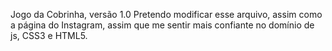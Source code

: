 Jogo da Cobrinha, versão 1.0
Pretendo modificar esse arquivo, assim como a página do Instagram, assim que me sentir mais confiante no domínio de js, CSS3 e HTML5.
